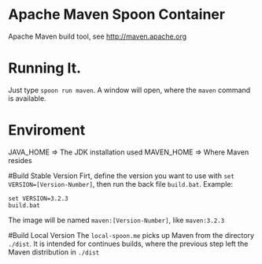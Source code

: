 Apache Maven Spoon Container
================
Apache Maven build tool, see http://maven.apache.org

# Running It.
Just type `spoon run maven`. A window will open, where the `maven` command is available.


# Enviroment
JAVA_HOME => The JDK installation used
MAVEN_HOME => Where Maven resides

#Build Stable Version
Firt, define the version you want to use with `set VERSION=[Version-Number]`, then run the back file `build.bat`. Example:

	set VERSION=3.2.3
	build.bat

The image will be named `maven:[Version-Number]`, like `maven:3.2.3`

#Build Local Version
The `local-spoon.me` picks up Maven from the directory `./dist`. It is intended for continues builds, where the previous step left the Maven distribution in `./dist`